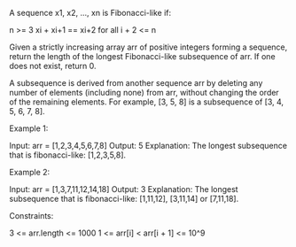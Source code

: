 A sequence x1, x2, ..., xn is Fibonacci-like if:


n >= 3
xi + xi+1 == xi+2 for all i + 2 <= n


Given a strictly increasing array arr of positive integers forming a
sequence, return the length of the longest Fibonacci-like subsequence of arr.
If one does not exist, return 0.

A subsequence is derived from another sequence arr by deleting any number of
elements (including none) from arr, without changing the order of the
remaining elements. For example, [3, 5, 8] is a subsequence of [3, 4, 5, 6,
7, 8].


Example 1:


Input: arr = [1,2,3,4,5,6,7,8]
Output: 5
Explanation: The longest subsequence that is fibonacci-like: [1,2,3,5,8].

Example 2:


Input: arr = [1,3,7,11,12,14,18]
Output: 3
Explanation: The longest subsequence that is fibonacci-like: [1,11,12],
[3,11,14] or [7,11,18].


Constraints:


3 <= arr.length <= 1000
1 <= arr[i] < arr[i + 1] <= 10^9




